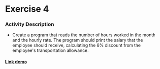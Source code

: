 # Exercise 4

### Activity Description
- Create a program that reads the number of hours worked in the month and the hourly rate. The program should print the salary that the employee should receive, calculating the 6% discount from the employee's transportation allowance.

#### [Link demo](https://replit.com/join/hywbfjwxnw-gabrielstimamig)